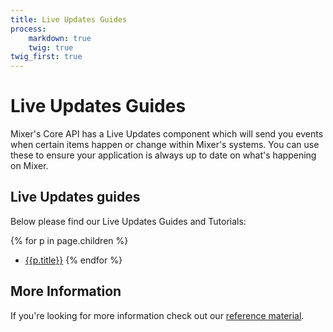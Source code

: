 ```yaml
---
title: Live Updates Guides
process:
    markdown: true
    twig: true
twig_first: true
---
```


# Live Updates Guides

Mixer's Core API has a Live Updates component which will send you events when certain items happen or change within Mixer's systems. You can use these to ensure your application is always up to date on what's happening on Mixer.

## Live Updates guides

Below please find our Live Updates Guides and Tutorials:

{% for p in page.children %}
- [{{p.title}}]({{p.url}})
{% endfor %}


## More Information

If you're looking for more information check out our [reference material](reference/constellation/introduction).
